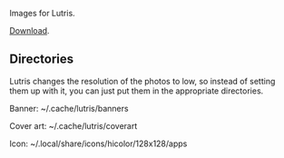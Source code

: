 Images for Lutris.

[Download](https://github.com/begin-theadventure/lutris-scripts/releases/download/R5Reloaded/R5ReloadedImagesLutris.zip).

## Directories
Lutris changes the resolution of the photos to low, so instead of setting them up with it, you can just put them in the appropriate directories.

Banner: ~/.cache/lutris/banners

Cover art: ~/.cache/lutris/coverart

Icon: ~/.local/share/icons/hicolor/128x128/apps
